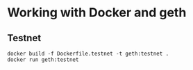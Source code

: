 # Working with Docker and geth

## Testnet

    docker build -f Dockerfile.testnet -t geth:testnet .
    docker run geth:testnet